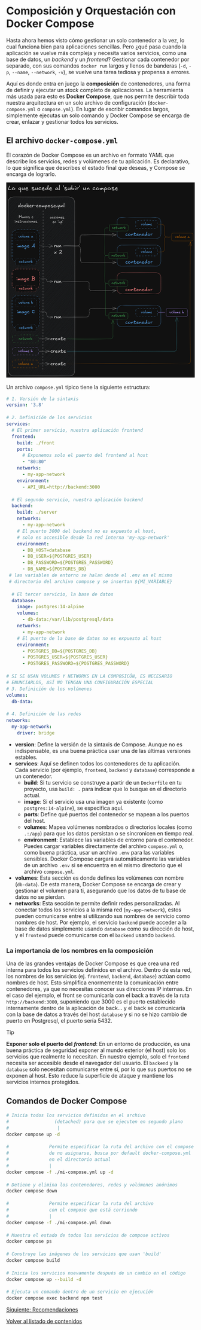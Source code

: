 # Composición y Orquestación con Docker Compose

Hasta ahora hemos visto cómo gestionar un solo contenedor a la vez, lo cual funciona bien para aplicaciones sencillas. Pero ¿qué pasa cuando la aplicación se vuelve más compleja y necesita varios servicios, como una base de datos, un _backend_ y un _frontend_? Gestionar cada contenedor por separado, con sus comandos `docker run` largos y llenos de banderas (`-d`, `-p`, `--name`, `--network`, `-v`), se vuelve una tarea tediosa y propensa a errores.

Aquí es donde entra en juego la **composición** de contenedores, una forma de definir y ejecutar un _stack_ completo de aplicaciones. La herramienta más usada para esto es **Docker Compose**, que nos permite describir toda nuestra arquitectura en un solo archivo de configuración (`docker-compose.yml` o `compose.yml`). En lugar de escribir comandos largos, simplemente ejecutas un solo comando y Docker Compose se encarga de crear, enlazar y gestionar todos los servicios.

## El archivo `docker-compose.yml`

El corazón de Docker Compose es un archivo en formato YAML que describe los servicios, redes y volúmenes de tu aplicación. Es declarativo, lo que significa que describes el estado final que deseas, y Compose se encarga de lograrlo.

![acciones de un compose](../imgs/AccionesCompose.png)

Un archivo `compose.yml` típico tiene la siguiente estructura:

```yaml
# 1. Versión de la sintaxis
version: '3.8'

# 2. Definición de los servicios
services:
  # El primer servicio, nuestra aplicación frontend
  frontend:
    build: ./front
    ports:
      # Exponemos solo el puerto del frontend al host
      - "80:80"
    networks:
      - my-app-network
    environment:
      - API_URL=http://backend:3000

  # El segundo servicio, nuestra aplicación backend
  backend:
    build: ./server
    networks:
      - my-app-network
    # El puerto 3000 del backend no es expuesto al host,
    # solo es accesible desde la red interna 'my-app-network'
    environment:
      - DB_HOST=database
      - DB_USER=${POSTGRES_USER} 
      - DB_PASSWORD=${POSTGRES_PASSWORD}
      - DB_NAME=${POSTGRES_DB}
 # las variables de entorno se halan desde el .env en el mismo 
 # directorio del archivo compose y se insertan ${MI_VARIABLE}

  # El tercer servicio, la base de datos
  database:
    image: postgres:14-alpine
    volumes:
      - db-data:/var/lib/postgresql/data
    networks:
      - my-app-network
    # El puerto de la base de datos no es expuesto al host
    environment:
      - POSTGRES_DB=${POSTGRES_DB}
      - POSTGRES_USER=${POSTGRES_USER}
      - POSTGRES_PASSWORD=${POSTGRES_PASSWORD}

# SI SE USAN VOLUMES Y NETWORKS EN LA COMPOSICÓN, ES NECESARIO
# ENUNCIARLOS, ASÍ NO TENGAN UNA CONFIGURACIÓN ESPECIAL
# 3. Definición de los volúmenes
volumes:
  db-data:

# 4. Definición de las redes
networks:
  my-app-network:
    driver: bridge
```

* **version**: Define la versión de la sintaxis de Compose. Aunque no es indispensable, es una buena práctica usar una de las últimas versiones estables.
* **services**: Aquí se definen todos los contenedores de tu aplicación. Cada servicio (por ejemplo, `frontend`, `backend` y `database`) corresponde a un contenedor.
  * **build**: Si tu servicio se construye a partir de un `Dockerfile` en tu proyecto, usa `build: .` para indicar que lo busque en el directorio actual.
  * **image**: Si el servicio usa una imagen ya existente (como `postgres:14-alpine`), se especifica aquí.
  * **ports**: Define qué puertos del contenedor se mapean a los puertos del host.
  * **volumes**: Mapea volúmenes nombrados o directorios locales (como `.:/app`) para que los datos persistan o se sincronicen en tiempo real.
  * **environment**: Establece las variables de entorno para el contenedor. Puedes cargar variables directamente del archivo `compose.yml` o, como buena práctica, usar un archivo `.env` para las variables sensibles. Docker Compose cargará automáticamente las variables de un archivo `.env` si se encuentra en el mismo directorio que el archivo `compose.yml`.
* **volumes**: Esta sección es donde defines los volúmenes con nombre (`db-data`). De esta manera, Docker Compose se encarga de crear y gestionar el volumen para ti, asegurando que los datos de tu base de datos no se pierdan.
* **networks**: Esta sección te permite definir redes personalizadas. Al conectar todos los servicios a la misma red (`my-app-network`), estos pueden comunicarse entre sí utilizando sus nombres de servicio como nombres de host. Por ejemplo, el servicio `backend` puede acceder a la base de datos simplemente usando `database` como su dirección de host, y el `frontend` puede comunicarse con el `backend` usando `backend`.

### La importancia de los nombres en la composición

Una de las grandes ventajas de Docker Compose es que crea una red interna para todos los servicios definidos en el archivo. Dentro de esta red, los nombres de los servicios (ej. `frontend`, `backend`, `database`) actúan como nombres de host. Esto simplifica enormemente la comunicación entre contenedores, ya que no necesitas conocer sus direcciones IP internas. En el caso del ejemplo, el front se comunicaría con el back a través de la ruta `http://backend:3000`, suponiendo que 3000 es el puerto establecido internamente dentro de la aplicación de back... y el back se comunicaría con la base de datos a través del host `database` y si no se hizo cambio de puerto en Postgresql, el puerto sería 5432.

> [!TIP]
> **Exponer solo el puerto del _frontend_**: En un entorno de producción, es una buena práctica de seguridad exponer al mundo exterior (el host) solo los servicios que realmente lo necesitan. En nuestro ejemplo, solo el `frontend` necesita ser accesible desde el navegador del usuario. El `backend` y la `database` solo necesitan comunicarse entre sí, por lo que sus puertos no se exponen al host. Esto reduce la superficie de ataque y mantiene los servicios internos protegidos.

## Comandos de Docker Compose

```bash
# Inicia todos los servicios definidos en el archivo
#                 (detached) para que se ejecuten en segundo plano
#                  |
docker compose up -d

#               Permite especificar la ruta del archivo con el compose
#               de no asignarse, busca por default docker-compose.yml
#               en el directorio actual
#               |
docker compose -f ./mi-compose.yml up -d

# Detiene y elimina los contenedores, redes y volúmenes anónimos
docker compose down

#               Permite especificar la ruta del archivo 
#               con el compose que está corriendo
#               |
docker compose -f ./mi-compose.yml down

# Muestra el estado de todos los servicios de compose activos
docker compose ps

# Construye las imágenes de los servicios que usan 'build'
docker compose build

# Inicia los servicios nuevamente después de un cambio en el código
docker compose up --build -d

# Ejecuta un comando dentro de un servicio en ejecución
docker compose exec backend npm test
```

[Siguiente: Recomendaciones](./recomendaciones.md)

[Volver al listado de contenidos](../README.md#contenidos)
